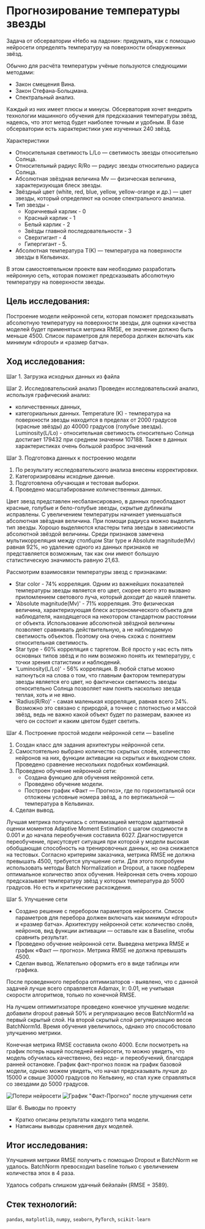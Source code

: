 # Прогнозирование температуры звезды

Задача от обсерватории «Небо на ладони»: придумать, как с помощью нейросети определять температуру на поверхности обнаруженных звёзд. 

Обычно для расчёта температуры учёные пользуются следующими методами:
- Закон смещения Вина.
- Закон Стефана-Больцмана.
- Спектральный анализ.

Каждый из них имеет плюсы и минусы. Обсерватория хочет внедрить технологии машинного обучения для предсказания температуры звёзд, надеясь, что этот метод будет наиболее точным и удобным.
В базе обсерватории есть характеристики уже изученных 240 звёзд.

Характеристики
- Относительная светимость L/Lo — светимость звезды относительно Солнца.
- Относительный радиус R/Ro — радиус звезды относительно радиуса Солнца.
- Абсолютная звёздная величина Mv — физическая величина, характеризующая блеск звезды.
- Звёздный цвет (white, red, blue, yellow, yellow-orange и др.) — цвет звезды, который определяют на основе спектрального анализа.
- Тип звезды - 
    * Коричневый карлик - 0
    * Красный карлик - 1
    * Белый карлик - 2
    * Звёзды главной последовательности - 3
    * Сверхгигант	- 4
    * Гипергигант	- 5.
- Абсолютная температура T(K) — температура на поверхности звезды в Кельвинах.

В этом самостоятельном проекте вам необходимо разработать нейронную сеть, которая поможет предсказывать абсолютную температуру на поверхности звезды.


## Цель исследования:

Построение модели нейронной сети, которая поможет предсказывать абсолютную температуру на поверхности звезды, для оценки качества моделей будет применяться метрика RMSE, ее значение должно быть меньше 4500. Список параметров для перебора должен включать как минимум «dropout» и «размер батча».

## Ход исследования:

Шаг 1. Загрузка исходных данных из файла

Шаг 2. Исследовательский анализ
Проведен исследовательский анализ, используя графический анализ:
- количественных данных,
- категориальных данных.
Temperature (K) - температура на поверхности звезды находится в пределах от 2000 градусов (красные звёзды) до 40000 градусов (голубые звезды).
Luminosity(L/Lo) - относительная светимость относительно Солнца достигает 179432 при среднем значении 107188.
Также в данных характеристиках очень большой разброс значений


Шаг 3. Подготовка данных к построению модели
1. По результату исследовательского анализа внесены корректировки.
2. Категоризированы исходные данные.
3. Подготовлена обучающая и тестовая выборки.
4. Проведено масштабирование количественных данных.

Цвет звезд представлен несбалансировано, в данных преобладают красные, голубые и бело-голубые звезды, скрытые дубликаты исправлены.
С увеличением температуры начинает уменьшаться абсолютная звёздная величина.
При помощи радиуса можно выделить тип звезды.
Хорошо выделяются кластеры типа звезды в зависимости абсолютной звёздой величины.
Среди признаков замечена мультикорреляция между столбцом Star type и Absolute magnitude(Mv) равная 92%, но удаление одного из данных признаков не представляется возможным, так как они имеют большую статистическую значимость равную 21,63. 

Рассмотрим взаимосвязи температуры звезд с признаками:
- Star color - 74% корреляция. Одним из важнейших показателей температуры звезды является его цвет, скорее всего это вызвано приломлением светового луча, который доходит до нашей планеты.
- 'Absolute magnitude(Mv)' - 71% корреляция. Это физическая величина, характеризующая блеск астрономического объекта для наблюдателя, находящегося на некотором стандартном расстоянии от объекта. Использование абсолютной звёздной величины позволяет сравнивать действительную, а не наблюдаемую светимость объектов. Поэтому она очень схожа с понятием относительная светимость.
- Star type - 60% корреляция с таргетом. Всё просто у нас есть пять основных типов звёзд и по ним возможно понять их температуру, с точки зрения статистики и наблюдений.
- 'Luminosity(L/Lo)' - 56% корреляция. В любой статье можно наткнуться на слова о том, что главным фактором температуры звезды является его цвет, но фактически светимость звезды относительно Солнца позволяет нам понять насколько звезда теплая, хоть и не явно. 
- 'Radius(R/Ro)' - самая маленькая корреляция, равная всего 24%. Возможно это связано с природой, а точнее с плотностью и массой звёзд, ведь не важно какой объект будет по размерам, важнее из чего он состоит и каким цветом будет светить.

Шаг 4. Построение простой модели нейронной сети — baseline
1. Создан класс для задания архитектуры нейронной сети.
2. Самостоятельно выбрано количество скрытых слоёв, количество нейронов на них, функции активации на скрытых и выходном слоях. Проведено сравнение нескольких подобных комбинаций.
3. Проведено обучение нейронной сети:
    - Создана функцию для обучения нейронной сети.
    - Проведено обучение модели.
    - Построен график «Факт — Прогноз», где по горизонтальной оси отложены условные номера звёзд, а по вертикальной — температура в Кельвинах.
4. Сделан вывод.

Лучшая метрика получилась с оптимизацией методом адаптивной оценки моментов Adaptive Moment Estimation с шагом сходимости в 0.001 и до начала переобучения составила 6027.
Диагностируется переобучение, присутсвует ситуация при которой у модели высокая обобщающая способность на тренировочных данных, но она снижается на тестовых.
Согласно критериям заказчика, метрика RMSE не должна превышать 4500, требуется улучшение сети. Для этого попробуем использовать методы Batch Normalization и Dropout, а также подберем оптимальное количество эпох обучения. 
Нейронная сеть очень хорошо предсказывает температуру звёзд у которых температура до 5000 градусов. Но есть и критические расхождения.

Шаг 5. Улучшение сети
- Создано решение с перебором параметров нейросети. Список параметров для перебора должен включать как минимум «dropout» и «размер батча». Архитектуру нейронной сети: количество слоёв, нейронов, вид функции активации — оставьте как в Baseline, чтобы сравнить результат.
- Проведено обучение нейронной сети. Выведена метрика RMSE и график «Факт — прогноз». Метрика RMSE не должна превышать 4500.
- Сделан вывод. Желательно оформить его в виде таблицы или графика.

После проведенного перебора оптимизаторов - выявлено, что с данной задачей лучше всего справляется Adamax, lr: 0.01, не учитывая скорости алгоритмов, только по конечной RMSE.

На лучшем оптимитизаторе проведено конечное улучшение модели: добавили dropout равный 50% и регуляризацию весов BatchNorm1d на первый скрытый слой. На второй скрытый слой регуляризацию весов BatchNorm1d. Время обучения увеличилось, однако это способстовало улучшению метрики. 

Конечная метрика RMSE составила около 4000. Если посмотреть на график потерь нашей последней нейросети, то можно увидеть, что модель обучилась качественно, без недо- и переобучений, благодаря ранней остановке. График факт-прогноз похож на график базовой модели, однако можем увидеть, что начал предсказывать лучше до 15000 и свыше 30000 градусов по Кельвину, но стал хуже справляться со звездами до 5000 градусов.

![Потери нейросети](https://github.com/vadimprimakov/Yandex_practicum_DS_Plus/blob/main/15_stars/15_loss.png)
![График "Факт-Прогноз" после улучшения сети](https://github.com/vadimprimakov/Yandex_practicum_DS_Plus/blob/main/15_stars/15_final.png)

Шаг 6. Выводы по проекту
- Кратко описаны результаты каждого типа модели.
- Написаны выводы сравнения двух моделей.

## Итог исследования:

Улучшения метрики RMSE получить с помощью Dropout и BatchNorm не удалось. BatchNorm превосходил baseline только с увеличением количества эпох в 4 раза.

Удалось собрать слишком удачный бейэлайн (RMSE = 3589).

## Стек технологий:

`pandas`, `matplotlib`, `numpy`, `seaborn`, `PyTorch`, `scikit-learn`
